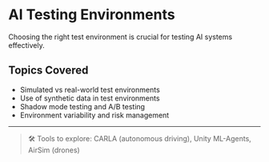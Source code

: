 # AI Testing Environments

Choosing the right test environment is crucial for testing AI systems effectively.

## Topics Covered
- Simulated vs real-world test environments
- Use of synthetic data in test environments
- Shadow mode testing and A/B testing
- Environment variability and risk management

---

> 🛠 Tools to explore: CARLA (autonomous driving), Unity ML-Agents, AirSim (drones)

